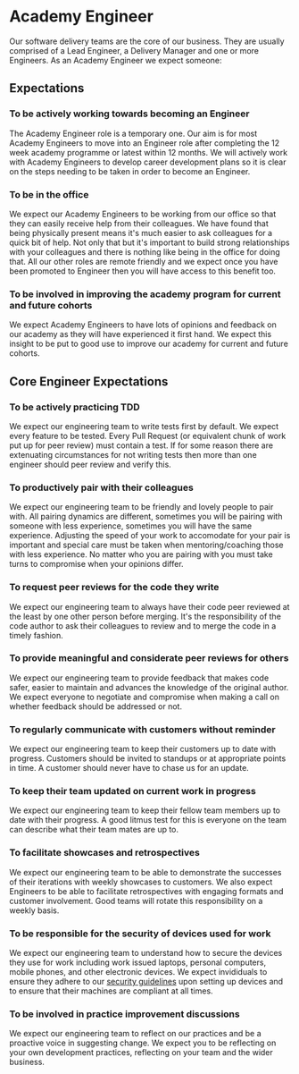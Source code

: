 # Academy Engineer

Our software delivery teams are the core of our business. They are usually comprised of a Lead Engineer, a Delivery Manager and one or more Engineers. As an Academy Engineer we expect someone:

## Expectations

### To be actively working towards becoming an Engineer

The Academy Engineer role is a temporary one. Our aim is for most Academy Engineers to move into an Engineer role after completing the 12 week academy programme or latest within 12 months. We will actively work with Academy Engineers to develop career development plans so it is clear on the steps needing to be taken in order to become an Engineer.

### To be in the office

We expect our Academy Engineers to be working from our office so that they can easily receive help from their colleagues. We have found that being physically present means it's much easier to ask colleagues for a quick bit of help. Not only that but it's important to build strong relationships with your colleagues and there is nothing like being in the office for doing that. All our other roles are remote friendly and we expect once you have been promoted to Engineer then you will have access to this benefit too.

### To be involved in improving the academy program for current and future cohorts

We expect Academy Engineers to have lots of opinions and feedback on our academy as they will have experienced it first hand. We expect this insight to be put to good use to improve our academy for current and future cohorts.

## Core Engineer Expectations

### To be actively practicing TDD

We expect our engineering team to write tests first by default. We expect every feature to be tested. Every Pull Request (or equivalent chunk of work put up for peer review) must contain a test. If for some reason there are extenuating circumstances for not writing tests then more than one engineer should peer review and verify this.

### To productively pair with their colleagues

We expect our engineering team to be friendly and lovely people to pair with. All pairing dynamics are different, sometimes you will be pairing with someone with less experience, sometimes you will have the same experience. Adjusting the speed of your work to accomodate for your pair is important and special care must be taken when mentoring/coaching those with less experience. No matter who you are pairing with you must take turns to compromise when your opinions differ.

### To request peer reviews for the code they write

We expect our engineering team to always have their code peer reviewed at the least by one other person before merging. It's the responsibility of the code author to ask their colleagues to review and to merge the code in a timely fashion.

### To provide meaningful and considerate peer reviews for others

We expect our engineering team to provide feedback that makes code safer, easier to maintain and advances the knowledge of the original author. We expect everyone to negotiate and compromise when making a call on whether feedback should be addressed or not.

### To regularly communicate with customers without reminder

We expect our engineering team to keep their customers up to date with progress. Customers should be invited to standups or at appropriate points in time. A customer should never have to chase us for an update.

### To keep their team updated on current work in progress

We expect our engineering team to keep their fellow team members up to date with their progress. A good litmus test for this is everyone on the team can describe what their team mates are up to.

### To facilitate showcases and retrospectives

We expect our engineering team to be able to demonstrate the successes of their iterations with weekly showcases to customers. We also expect Engineers to be able to facilitate retrospectives with engaging formats and customer involvement. Good teams will rotate this responsibility on a weekly basis.

### To be responsible for the security of devices used for work

We expect our engineering team to understand how to secure the devices they use for work including work issued laptops, personal computers, mobile phones, and other electronic devices. We expect invididuals to ensure they adhere to our [security guidelines](https://github.com/madetech/handbook/blob/master/guides/security/protect_the_company.md) upon setting up devices and to ensure that their machines are compliant at all times.

### To be involved in practice improvement discussions

We expect our engineering team to reflect on our practices and be a proactive voice in suggesting change. We expect you to be reflecting on your own development practices, reflecting on your team and the wider business.